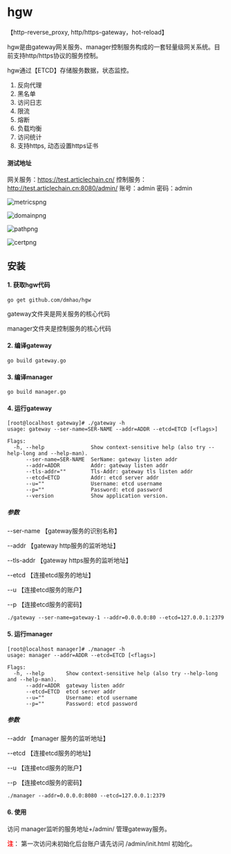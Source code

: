 # hgw
【http-reverse_proxy, http/https-gateway，hot-reload】

hgw是由gateway网关服务、manager控制服务构成的一套轻量级网关系统。目前支持http/https协议的服务控制。

hgw通过【ETCD】存储服务数据，状态监控。
1. 反向代理
2. 黑名单
3. 访问日志
4. 限流
5. 熔断
6. 负载均衡
7. 访问统计
8. 支持https, 动态设置https证书

#### 测试地址
网关服务：https://test.articlechain.cn/
控制服务：http://test.articlechain.cn:8080/admin/  账号：admin 密码：admin

![metricspng](https://img.hacpai.com/pipe/450370050/450370050/450370050/006cb39d23e94ec28949434f3b2f7817.png)

![domainpng](https://img.hacpai.com/pipe/450370050/450370050/450370050/8df958d3ece3464abd66dc1f898bc284.png)

![pathpng](https://img.hacpai.com/pipe/450370050/450370050/450370050/822c490e98214b88bc23e0daa20c7b41.png)

![certpng](https://img.hacpai.com/pipe/450370050/450370050/450370050/8ec2b0ec642c4307a8040e562998c0b0.png)

## 安装
#### 1. 获取hgw代码
```
go get github.com/dmhao/hgw
```

gateway文件夹是网关服务的核心代码

manager文件夹是控制服务的核心代码


#### 2. 编译gateway
```
go build gateway.go
```

#### 3. 编译manager
```
go build manager.go
```

#### 4. 运行gateway
```
[root@localhost gateway]# ./gateway -h
usage: gateway --ser-name=SER-NAME --addr=ADDR --etcd=ETCD [<flags>]

Flags:
  -h, --help               Show context-sensitive help (also try --help-long and --help-man).
      --ser-name=SER-NAME  SerName: gateway listen addr
      --addr=ADDR          Addr: gateway listen addr
      --tls-addr=""        Tls-Addr: gateway tls listen addr
      --etcd=ETCD          Addr: etcd server addr
      --u=""               Username: etcd username
      --p=""               Password: etcd password
      --version            Show application version.
```

##### 参数
--ser-name 【gateway服务的识别名称】

--addr 【gateway http服务的监听地址】

--tls-addr 【gateway https服务的监听地址】

--etcd 【连接etcd服务的地址】

--u 【连接etcd服务的账户】

--p 【连接etcd服务的密码】

```
./gateway --ser-name=gateway-1 --addr=0.0.0.0:80 --etcd=127.0.0.1:2379
```

#### 5. 运行manager
```
[root@localhost manager]# ./manager -h
usage: manager --addr=ADDR --etcd=ETCD [<flags>]

Flags:
  -h, --help       Show context-sensitive help (also try --help-long and --help-man).
      --addr=ADDR  gateway listen addr
      --etcd=ETCD  etcd server addr
      --u=""       Username: etcd username
      --p=""       Password: etcd password
```
##### 参数
--addr 【manager 服务的监听地址】

--etcd 【连接etcd服务的地址】

--u 【连接etcd服务的账户】

--p 【连接etcd服务的密码】

```
./manager --addr=0.0.0.0:8080 --etcd=127.0.0.1:2379
```

#### 6. 使用
访问 manager监听的服务地址+/admin/ 管理gateway服务。

<font color="red">**注**</font>： 第一次访问未初始化后台账户请先访问 /admin/init.html 初始化。